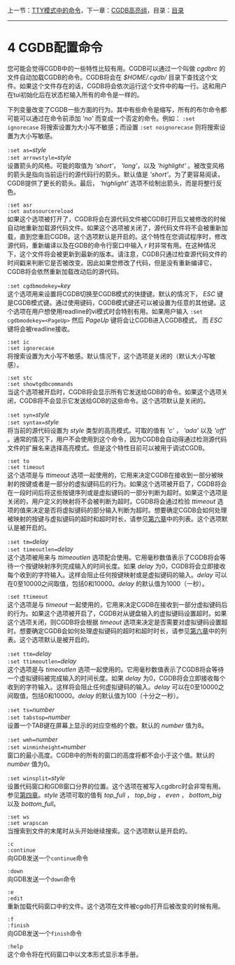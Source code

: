 上一节：[TTY模式中的命令](<3.4.md>)，下一章：[CGDB高亮组](<5.0.md>)，目录：[目录](<contents.md>)

----------

4 CGDB配置命令
=============

您可能会觉得CGDB中的一些特性比较有用。CGDB可以通过一个叫做 *cgdbrc* 的文件自动加载CGDB的命令。CGDB将会在 *$HOME/.cgdb/* 目录下查找这个文件。如果这个文件存在的话，CGDB将会依次运行这个文件中的每一行。这和用户在tui初始化后在状态栏输入所有的命令是一样的。

下列变量改变了CGDB一些方面的行为。其中有些命令是缩写，所有的布尔命令都可能可以通过在命令前添加 *'no'* 而变成一个否定的命令。例如： `:set ignorecase` 将搜索设置为大小写不敏感；而设置 `:set noignorecase` 则将搜索设置为大小写敏感。

`:set as=`*style*  
`:set arrowstyle=`*style*  
设置箭头的风格。可能的取值为 *'short'*， *'long'*，以及 *'highlight'* 。被改变风格的箭头是指向当前运行的源代码行的箭头。默认值是 *'short'*。为了更容易阅读，CGDB提供了更长的箭头。最后， *'highlight'* 选项不绘制出箭头，而是将整行反色。

`:set asr`  
`:set autosourcereload`  
如果这个选项被打开了，CGDB将会在源代码文件被CGDB打开后又被修改的时候自动地重新加载源代码文件。如果这个选项被关闭了，源代码文件将不会被重新加载，直到您重启CGDB。这个选项默认是开启的。这个特性在您调试程序时，修改源代码，重新编译以及在GDB的命令行窗口中输入 *r* 时非常有用。在这种情况下，这个文件将会被更新到最新的版本。请注意，CGDB只通过检查源代码文件的时间戳来判断它是否被改变。因此如果您修改了代码，但是没有重新编译它，CGDB将会依然重新加载改动后的源代码。

`:set cgdbmodekey=`*key*  
这个选项用来设置将CGDB切换至CGDB模式的快捷键。默认的情况下， *ESC* 键是CGDB模式键。通过使用键码，CGDB模式键还可以被设置为任意的其他键。这个选项在用户想使用readline的vi模式时会特别有用。如果用户输入 `:set cgdbmodekey=<PageUp>` 然后 *PageUp* 键将会让CGDB进入CGDB模式， 而 *ESC* 键将会被readline接收。

`:set ic`  
`:set ignorecase`  
将搜索设置为大小写不敏感。默认情况下，这个选项是关闭的（默认大小写敏感）。

`:set stc`  
`:set showtgdbcommands`  
当这个选项被开启时，CGDB将会显示所有它发送给GDB的命令。如果这个选项关闭，CGDB将不会显示它发送给GDB的这些命令。这个选项默认是关闭的。

`:set syn=`*style*  
`:set syntax=`*style*  
将当前的源代码设置为 *style* 类型的高亮模式。可取的值有 *'c'* ， *'ada'* 以及 *'off'* 。通常的情况下，用户不会使用到这个命令，因为CGDB会自动得通过检测源代码文件的扩展名来选择高亮模式。但是这个特性目前可以被用于调试CGDB。

`:set to`  
`:set timeout`  
这个选项是与 *ttimeout* 选项一起使用的，它用来决定CGDB在接收到一部分被映射的按键或者是一部分的虚拟键码后的行为。如果这个选项被开启了，CGDB将会在一段时间后将这些按键序列或是虚拟键码的一部分判断为超时。如果这个选项是关闭的，用户定义的映射将不会被判断为超时。CGDB将会通过检验 *ttimeout* 选项的值来决定是否将虚拟键码的部分输入判断为超时。想要确定CGDB会如何处理被映射的按键与虚拟键码的超时和超时时长，请参见[第六章](<6.0.md>)中的列表。这个选项默认是被开启的。

`:set tm=`*delay*  
`:set timeoutlen=`*delay*  
这个选项被用来与 *ttimeoutlen* 选项配合使用。它用毫秒数值表示了CGDB将会等待一个按键映射序列完成输入的时间长度。如果 *delay* 为0，CGDB将会立即接收每个收到的字符输入。这样会阻止任何按键映射或是虚拟键码的输入。*delay* 可以在0至10000之间取值，包括0和10000。*delay* 的默认值为1000（一秒）。

`:set ttimeout`  
这个选项是与 *timeout* 一起使用的，它用来决定CGDB在接收到一部分虚拟键码后的行为。如果这个选项被开启了，CGDB对从键盘输入的虚拟键码设置超时。如果这个选项关闭，则CGDB将会根据 *timeout* 选项来决定是否需要对虚拟键码设置超时。想要确定CGDB会如何处理虚拟键码的超时和超时时长，请参见[第六章](<6.0.md>)中的列表。这个选项默认是被开启的。

`:set ttm=`*delay*  
`:set ttimeoutlen=`*delay*  
这个选项是与 *timeoutlen* 选项一起使用的。它用毫秒数值表示了CGDB将会等待一个虚拟键码被完成输入的时间长度。如果 *delay* 为0，CGDB将会立即接收每个收到的字符输入。这样将会阻止任何虚拟键码的输入。*delay* 可以在0至10000之间取值，包括0和10000。*delay* 的默认值为100（十分之一秒）。

`:set ts=`*number*  
`:set tabstop=`*number*  
设置一个TAB键在屏幕上显示的对应空格的个数。默认的 *number* 值为8。

`:set wmh=`*number*  
`:set winminheight=`*number*  
窗口的最小高度。CGDB中的所有的窗口的高度将都不会小于这个值。默认的 *number* 值为0。

`:set winsplit=`*style*  
设置代码窗口和GDB窗口分界的位置。这个选项在被写入cgdbrc时会非常有用。参见[第四章](<4.0.md>)。*style* 选项可取的值有 *top_full* ， *top_big* ， *even* ， *bottom_big* 以及 *bottom_full*。

`:set ws`  
`:set wrapscan`  
当搜索到文件的末尾时从头开始继续搜索。这个选项默认是开启的。

`:c`  
`:continue`  
向GDB发送一个`continue`命令

`:down`  
向GDB发送一个`down`命令

`:e`  
`:edit`  
重新加载代码窗口中的文件。这个选项在文件被cgdb打开后被改变的时候有用。

`:f`  
`:finish`  
向GDB发送一个`finish`命令

`:help`  
这个命令将在代码窗口中以文本形式显示本手册。
